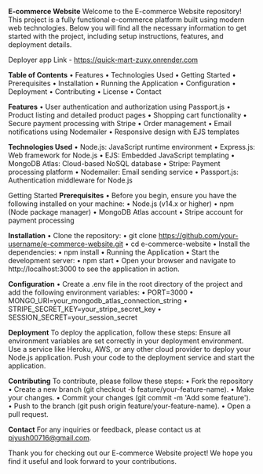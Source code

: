 ****E-commerce Website****
Welcome to the E-commerce Website repository! This project is a fully functional e-commerce platform built using modern web technologies. Below you will find all the necessary information to get started with the project, including setup instructions, features, and deployment details.

Deployer app Link - https://quick-mart-zuxy.onrender.com

**Table of Contents**
•	Features
•	Technologies Used
•	Getting Started
•	Prerequisites
•	Installation
•	Running the Application
•	Configuration
•	Deployment
•	Contributing
•	License
•	Contact


**Features**
•	User authentication and authorization using Passport.js
•	Product listing and detailed product pages
•	Shopping cart functionality
•	Secure payment processing with Stripe
•	Order management
•	Email notifications using Nodemailer
•	Responsive design with EJS templates


**Technologies Used**
•	Node.js: JavaScript runtime environment
•	Express.js: Web framework for Node.js
•	EJS: Embedded JavaScript templating
•	MongoDB Atlas: Cloud-based NoSQL database
•	Stripe: Payment processing platform
•	Nodemailer: Email sending service
•	Passport.js: Authentication middleware for Node.js


Getting Started
**Prerequisites**
•	Before you begin, ensure you have the following installed on your machine:
•	Node.js (v14.x or higher)
•	npm (Node package manager)
•	MongoDB Atlas account
•	Stripe account for payment processing


**Installation**
•	Clone the repository:
•	git clone https://github.com/your-username/e-commerce-website.git
•	cd e-commerce-website
•	Install the dependencies:
•	npm install
•	Running the Application
•	Start the development server:
•	npm start
•	Open your browser and navigate to http://localhost:3000 to see the application in action.

**Configuration**
•	Create a .env file in the root directory of the project and add the following environment variables:
•	PORT=3000
•	MONGO_URI=your_mongodb_atlas_connection_string
•	STRIPE_SECRET_KEY=your_stripe_secret_key
•	SESSION_SECRET=your_session_secret


**Deployment**
To deploy the application, follow these steps:
Ensure all environment variables are set correctly in your deployment environment.
Use a service like Heroku, AWS, or any other cloud provider to deploy your Node.js application.
Push your code to the deployment service and start the application.


**Contributing**
To contribute, please follow these steps:
•	Fork the repository
•	Create a new branch (git checkout -b feature/your-feature-name).
•	Make your changes.
•	Commit your changes (git commit -m 'Add some feature').
•	Push to the branch (git push origin feature/your-feature-name).
•	Open a pull request.

**Contact**
For any inquiries or feedback, please contact us at piyush00716@gmail.com.

Thank you for checking out our E-commerce Website project! We hope you find it useful and look forward to your contributions.
